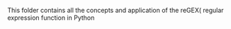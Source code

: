 This folder contains all the concepts
and application of the reGEX(
regular expression function in Python
